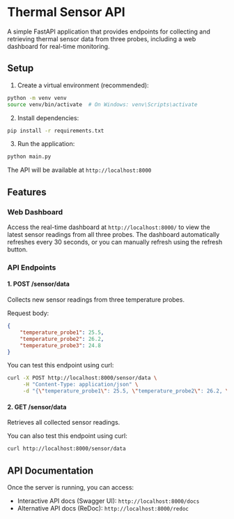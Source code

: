 # Thermal Sensor API

A simple FastAPI application that provides endpoints for collecting and retrieving thermal sensor data from three probes, including a web dashboard for real-time monitoring.

## Setup

1. Create a virtual environment (recommended):
```bash
python -m venv venv
source venv/bin/activate  # On Windows: venv\Scripts\activate
```

2. Install dependencies:
```bash
pip install -r requirements.txt
```

3. Run the application:
```bash
python main.py
```

The API will be available at `http://localhost:8000`

## Features

### Web Dashboard
Access the real-time dashboard at `http://localhost:8000/` to view the latest sensor readings from all three probes.
The dashboard automatically refreshes every 30 seconds, or you can manually refresh using the refresh button.

### API Endpoints

#### 1. POST /sensor/data
Collects new sensor readings from three temperature probes.

Request body:
```json
{
    "temperature_probe1": 25.5,
    "temperature_probe2": 26.2,
    "temperature_probe3": 24.8
}
```

You can test this endpoint using curl:
```bash
curl -X POST http://localhost:8000/sensor/data \
     -H "Content-Type: application/json" \
     -d "{\"temperature_probe1\": 25.5, \"temperature_probe2\": 26.2, \"temperature_probe3\": 24.8}"
```

#### 2. GET /sensor/data
Retrieves all collected sensor readings.

You can also test this endpoint using curl:
```bash
curl http://localhost:8000/sensor/data
```

## API Documentation

Once the server is running, you can access:
- Interactive API docs (Swagger UI): `http://localhost:8000/docs`
- Alternative API docs (ReDoc): `http://localhost:8000/redoc` 